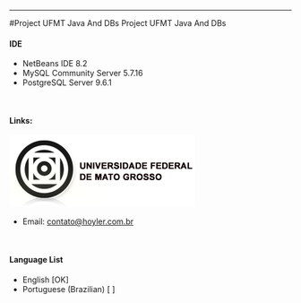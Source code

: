 -----------
#Project UFMT Java And DBs
Project UFMT Java And DBs
<br/>

#### IDE
* NetBeans IDE 8.2 
* MySQL Community Server 5.7.16
* PostgreSQL Server 9.6.1
<br/>

#### Links:
![logo_ufmt.png](https://github.com/edleyrocha/UFMT_JAVA_DB/blob/master/ufmt/logo_ufmt.png)
<br/>
* Email: [contato@hoyler.com.br](mailto:contato@hoyler.com.br)
<br/>

#### Language List
* English                [OK]
* Portuguese (Brazilian) [  ]
<br/>